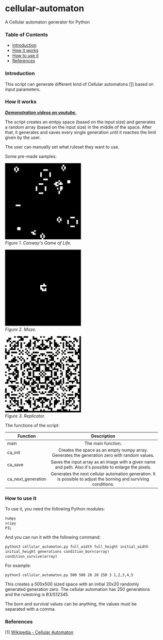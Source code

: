 # cellular-automaton
A Cellular automaton generator for Python

### Table of Contents
- [Introduction](#introduction)
- [How it works](#how-it-works)
- [How to use it](#how-to-use-it)
- [References](#references)

### Introduction

This script can generate different kind of Cellular automatons [[1]](#references) based on input parameters.

### How it works

***[Demonstration videos on youtube.](https://www.youtube.com/playlist?list=PLwIV1dqznwSeTUnED8rprp_eUtDq7WBZv)***

The script creates an emtpy space (based on the input size) and generates a random array (based on the input size) in the middle of the space. After that, it generates and saves every single generation until it reaches the limit given by the user.

The user can manually set what ruleset they want to use.

Some pre-made samples:

<img src="https://raw.githubusercontent.com/ferenc-nemeth/cellular-automaton/master/design/conway.gif" > <br>
*Figure 1. Conway's Game of Life.*

<img src="https://raw.githubusercontent.com/ferenc-nemeth/cellular-automaton/master/design/maze.gif" > <br>
*Figure 2. Maze.*

<img src="https://raw.githubusercontent.com/ferenc-nemeth/cellular-automaton/master/design/replicator.gif" > <br>
*Figure 3. Replicator.*

The functions of the script:

| Function           | Description                                                                                                      |
| ------------------ |:----------------------------------------------------------------------------------------------------------------:|
| main               | The main function.                                                                                               |
| ca_init            | Creates the space as an empty numpy array. Generates the generation zero with random values.                     |
| ca_save            | Saves the input array as an image with a given name and path. Also it's possible to enlarge the pixels.          |
| ca_next_generation | Generates the next cellular automation generation. It is possible to adjust the borning and surviving conditions.|

### How to use it

To use it, you need the following Python modules:
```
numpy
scipy
PIL
```

And you can run it with the following command:
```
python3 cellular_automaton.py full_width full_height initial_width initial_height generations condition_born(array) condition_survive(array)
```

For example:
```
python3 cellular_automaton.py 500 500 20 20 250 3 1,2,3,4,5
```
This creates a 500x500 sized space with an initial 20x20 randomly generated generation zero. The cellular automation has 250 generations and the rulestring is B3/S12345.

The born and survival values can be anything, the values must be separated with a comma.

### References
[1] [Wikipedia - Cellular Automaton](https://en.wikipedia.org/wiki/Cellular_automaton)
